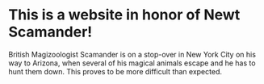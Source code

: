 # This is a website in honor of Newt Scamander!

British Magizoologist Scamander is on a stop-over in New York City on his way to Arizona, when several of his magical animals escape and he has to hunt them down. This proves to be more difficult than expected.
